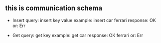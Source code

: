 ## this is communication schema

* Insert
	query:
		insert key value
	example:
		insert car ferrari
	response:
		OK
	or:
		Err

* Get
	query:
		get key
	example:
		get car
	response:
		OK ferrari
	or:
		Err
